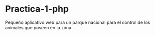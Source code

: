 # Practica-1-php
Pequeño aplicativo web para un parque nacional para el control de los  animales que poseen en la zona
